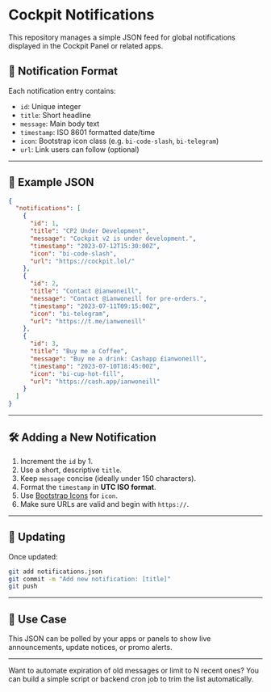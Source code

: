 # Cockpit Notifications

This repository manages a simple JSON feed for global notifications displayed in the Cockpit Panel or related apps.

## 📢 Notification Format

Each notification entry contains:

- `id`: Unique integer
- `title`: Short headline
- `message`: Main body text
- `timestamp`: ISO 8601 formatted date/time
- `icon`: Bootstrap icon class (e.g. `bi-code-slash`, `bi-telegram`)
- `url`: Link users can follow (optional)

---

## 🧾 Example JSON

```json
{
  "notifications": [
    {
      "id": 1,
      "title": "CP2 Under Development",
      "message": "Cockpit v2 is under development.",
      "timestamp": "2023-07-12T15:30:00Z",
      "icon": "bi-code-slash",
      "url": "https://cockpit.lol/"
    },
    {
      "id": 2,
      "title": "Contact @ianwoneill",
      "message": "Contact @ianwoneill for pre-orders.",
      "timestamp": "2023-07-11T09:15:00Z",
      "icon": "bi-telegram",
      "url": "https://t.me/ianwoneill"
    },
    {
      "id": 3,
      "title": "Buy me a Coffee",
      "message": "Buy me a drink: Cashapp £ianwoneill",
      "timestamp": "2023-07-10T18:45:00Z",
      "icon": "bi-cup-hot-fill",
      "url": "https://cash.app/ianwoneill"
    }
  ]
}
```

---

## 🛠 Adding a New Notification

1. Increment the `id` by 1.
2. Use a short, descriptive `title`.
3. Keep `message` concise (ideally under 150 characters).
4. Format the `timestamp` in **UTC ISO format**.
5. Use [Bootstrap Icons](https://icons.getbootstrap.com/) for `icon`.
6. Make sure URLs are valid and begin with `https://`.

---

## 🔁 Updating

Once updated:
```bash
git add notifications.json
git commit -m "Add new notification: [title]"
git push
```

---

## 🔔 Use Case

This JSON can be polled by your apps or panels to show live announcements, update notices, or promo alerts.

--- 

Want to automate expiration of old messages or limit to N recent ones? You can build a simple script or backend cron job to trim the list automatically.
